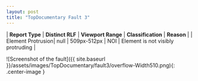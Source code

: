 ```yaml
---
layout: post
title: "TopDocumentary Fault 3"
---
```

| **Report Type** | **Distinct RLF** | **Viewport Range** | **Classification** | **Reason** |
| Element Protrusion| null | 509px-512px | NOI | Element is not visibly protruding | 

![Screenshot of the fault]({{ site.baseurl }}/assets/images/TopDocumentary/fault3/overflow-Width510.png){: .center-image }